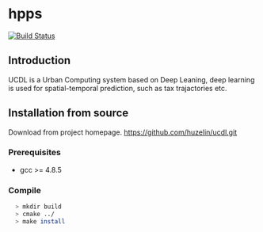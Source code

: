 # hpps

[![Build Status](https://travis-ci.org/huzelin/hpps.svg?branch=master)](https://travis-ci.org/huzelin/hpps)

## Introduction
UCDL is a Urban Computing system based on Deep Leaning, deep learning is used for spatial-temporal prediction, such as tax trajactories etc.

## Installation from source

Download from project homepage. https://github.com/huzelin/ucdl.git

### Prerequisites

   * gcc >= 4.8.5

### Compile

```bash
  > mkdir build
  > cmake ../
  > make install
```



